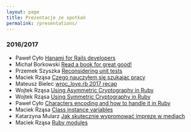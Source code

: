 ```yaml
---
layout: page
title: Prezentacje ze spotkań
permalink: /presentations/
---
```

### 2016/2017
* Paweł Cyło [Hanami for Rails developers](https://speakerdeck.com/pcylo/hanami-for-rails-developers)
* Michał Borkowski [Read a book for great good!](https://read-a-book-dd53a.firebaseapp.com/#/)
* Przemek Szyszka [Reconsidering unit tests](http://slides.com/szysza/reconsidering-unit-tests#/)
* Maciek Rząsa [Czego nauczyłem się szukając pracy](https://speakerdeck.com/mrzasa/pl-czego-nauczylem-sie-szukajac-pracy)
* Mateusz Bielec [wroc_love.rb 2017 recap](https://speakerdeck.com/mbie/wroclove-dot-rb-2017-recap)
* Wojtek Rząsa [Using Asymmetric Cryptography in Ruby](https://speakerdeck.com/wrzasa/using-asymmetric-cryptography-in-ruby)
* Wojtek Rząsa [Using Symmetric Cryptography in Ruby](https://speakerdeck.com/wrzasa/using-symmetric-cryptography-in-ruby)
* Paweł Cyło [Characters encoding and how to handle it in Ruby](https://www.slideshare.net/secret/mjRPs2fX6Vw5SE)
* Maciek Rząsa [Class instance variables](https://speakerdeck.com/mrzasa/pl-class-instance-variables-rrug-number-2)
* Katarzyna Mularz [Jak skutecznie wypromować imprezę w mediach](https://prezi.com/emew8uc3ldpr/jak-skutecznie-wypromowac-impreze-w-mediach/)
* Maciek Rząsa [Ruby modules](https://speakerdeck.com/mrzasa/ruby-modules-rrug-number-1)
